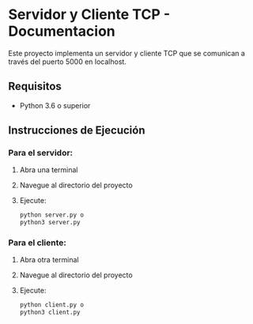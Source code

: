 
# Servidor y Cliente TCP - Documentacion

Este proyecto implementa un servidor y cliente TCP  que se comunican a través del puerto 5000 en localhost.

## Requisitos

- Python 3.6 o superior

## Instrucciones de Ejecución

### Para el servidor:

1. Abra una terminal
2. Navegue al directorio del proyecto
3. Ejecute:
    
    ```bash
    python server.py o
    python3 server.py
    ```
    

### Para el cliente:

1. Abra otra terminal
2. Navegue al directorio del proyecto
3. Ejecute:
    
     ```bash
    python client.py o
    python3 client.py
    ```
